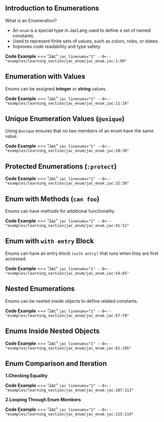 ## Introduction to Enumerations

What is an Enumeration?

- An `enum` is a special type in JacLang used to define a set of named constants.
- Used to represent finite sets of values, such as colors, roles, or states.
- Improves code readability and type safety.

**Code Example**
=== "Jac"
    ```jac linenums="1"
    --8<-- "examples/learning_section/jac_enum/jac_enum.jac:1:09"
    ```

## Enumeration with Values

Enums can be assigned **integer** or **string** values.

**Code Example**
=== "Jac"
    ```jac linenums="1"
    --8<-- "examples/learning_section/jac_enum/jac_enum.jac:11:18"
    ```

## Unique Enumeration Values (`@unique`)

Using `@unique` ensures that no two members of an enum have the same value.

**Code Example**
=== "Jac"
    ```jac linenums="1"
    --8<-- "examples/learning_section/jac_enum/jac_enum.jac:20:30"
    ```

## Protected Enumerations (`:protect`)

**Code Example**
=== "Jac"
    ```jac linenums="1"
    --8<-- "examples/learning_section/jac_enum/jac_enum.jac:32:39"
    ```

## Enum with Methods (`can foo`)

Enums can have methods for additional functionality.

**Code Example**
=== "Jac"
    ```jac linenums="1"
    --8<-- "examples/learning_section/jac_enum/jac_enum.jac:41:52"
    ```

## Enum with `with entry` Block

Enums can have an entry block `(with entry)` that runs when they are first accessed.

**Code Example**
=== "Jac"
    ```jac linenums="1"
    --8<-- "examples/learning_section/jac_enum/jac_enum.jac:54:65"
    ```

## Nested Enumerations

Enums can be nested inside objects to define related constants.

**Code Example**
=== "Jac"
    ```jac linenums="1"
    --8<-- "examples/learning_section/jac_enum/jac_enum.jac:67:79"
    ```

## Enums Inside Nested Objects

**Code Example**
=== "Jac"
    ```jac linenums="1"
    --8<-- "examples/learning_section/jac_enum/jac_enum.jac:81:105"
    ```

## Enum Comparison and Iteration

**1.Checking Equality**

**Code Example**
=== "Jac"
    ```jac linenums="1"
    --8<-- "examples/learning_section/jac_enum/jac_enum.jac:107:113"
    ```

**2.Looping Through Enum Members**

**Code Example**
=== "Jac"
    ```jac linenums="1"
    --8<-- "examples/learning_section/jac_enum/jac_enum.jac:115:119"
    ```
